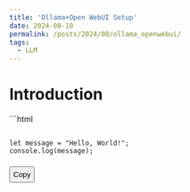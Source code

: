 ```yaml
---
title: 'Ollama+Open WebUI Setup'
date: 2024-08-10
permalink: /posts/2024/08/ollama_openwebui/
tags:
  - LLM
---
```

<!-- MathJax -->
<script type="text/javascript"
  src="https://cdnjs.cloudflare.com/ajax/libs/mathjax/2.7.3/MathJax.js?config=TeX-AMS-MML_HTMLorMML">
</script>

<h1 id="introduction">Introduction</h1>
```html
<!-- A simple HTML block with a "copy" button -->
<pre>
<code class="code-to-copy">
let message = "Hello, World!";
console.log(message);
</code>
<button onclick="copyToClipboard(this)" class="copy-button">Copy</button>
</pre>

<script>
function copyToClipboard(button) {
  // Find the closest code block to copy
  const code = button.previousElementSibling;
  navigator.clipboard.writeText(code.textContent)
    .then(() => {
      button.textContent = "Copied!";
      setTimeout(() => (button.textContent = "Copy"), 2000);
    })
    .catch(err => console.error("Failed to copy text: ", err));
}
</script>

<style>
  .copy-button {
    margin-top: 5px;
    cursor: pointer;
    padding: 5px;
  }
</style>
